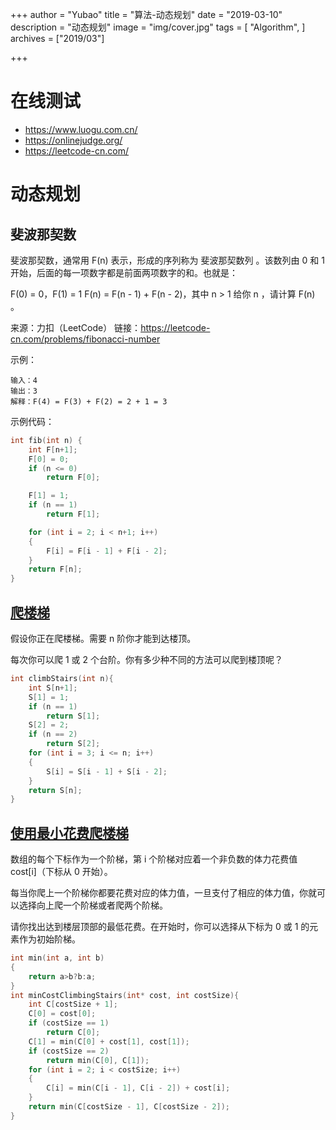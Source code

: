 +++
author = "Yubao"
title = "算法-动态规划"
date = "2019-03-10"
description = "动态规划"
image = "img/cover.jpg"
tags = [
    "Algorithm",
]
archives = ["2019/03"]

+++



# 在线测试

- https://www.luogu.com.cn/
- https://onlinejudge.org/
- https://leetcode-cn.com/

# 动态规划

## 斐波那契数

斐波那契数，通常用 F(n) 表示，形成的序列称为 斐波那契数列 。该数列由 0 和 1 开始，后面的每一项数字都是前面两项数字的和。也就是：

F(0) = 0，F(1) = 1
F(n) = F(n - 1) + F(n - 2)，其中 n > 1
给你 n ，请计算 F(n) 。

来源：力扣（LeetCode）
链接：https://leetcode-cn.com/problems/fibonacci-number

示例：

```
输入：4
输出：3
解释：F(4) = F(3) + F(2) = 2 + 1 = 3
```

示例代码：

```cpp
int fib(int n) {
    int F[n+1];
    F[0] = 0;
    if (n <= 0)
        return F[0];

    F[1] = 1;
    if (n == 1)
        return F[1];

    for (int i = 2; i < n+1; i++)
    {
        F[i] = F[i - 1] + F[i - 2];
    }
    return F[n];
}
```

## [爬楼梯](https://leetcode-cn.com/problems/climbing-stairs/)

假设你正在爬楼梯。需要 n 阶你才能到达楼顶。

每次你可以爬 1 或 2 个台阶。你有多少种不同的方法可以爬到楼顶呢？

```cpp
int climbStairs(int n){
    int S[n+1];
    S[1] = 1;
    if (n == 1)
        return S[1];
    S[2] = 2;
    if (n == 2)
        return S[2];
    for (int i = 3; i <= n; i++)
    {
        S[i] = S[i - 1] + S[i - 2];
    }
    return S[n];
}
```

## [ 使用最小花费爬楼梯](https://leetcode-cn.com/problems/min-cost-climbing-stairs/)

数组的每个下标作为一个阶梯，第 i 个阶梯对应着一个非负数的体力花费值 cost[i]（下标从 0 开始）。

每当你爬上一个阶梯你都要花费对应的体力值，一旦支付了相应的体力值，你就可以选择向上爬一个阶梯或者爬两个阶梯。

请你找出达到楼层顶部的最低花费。在开始时，你可以选择从下标为 0 或 1 的元素作为初始阶梯。

```cpp
int min(int a, int b)
{
    return a>b?b:a;
}
int minCostClimbingStairs(int* cost, int costSize){
    int C[costSize + 1];
    C[0] = cost[0];
    if (costSize == 1)
        return C[0];
    C[1] = min(C[0] + cost[1], cost[1]);
    if (costSize == 2)
        return min(C[0], C[1]);
    for (int i = 2; i < costSize; i++)
    {
        C[i] = min(C[i - 1], C[i - 2]) + cost[i];
    }
    return min(C[costSize - 1], C[costSize - 2]);
}
```



